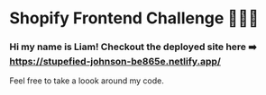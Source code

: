 # Shopify Frontend Challenge 👨🏻‍💻
### Hi my name is Liam! Checkout the deployed site here ➡️ https://stupefied-johnson-be865e.netlify.app/
Feel free to take a loook around my code.
